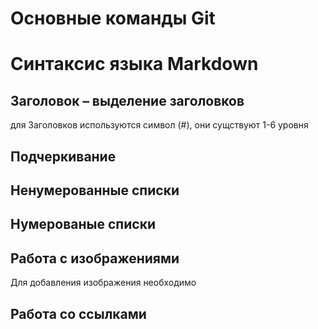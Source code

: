 # Основные команды Git

# Синтаксис языка Markdown

## Заголовок – выделение заголовков

для Заголовков используются символ (#), они сущствуют 1-6 уровня

## Подчеркивание

## Ненумерованные списки

## Нумерованые списки

## Работа с изображениями

Для добавления изображения необходимо 

## Работа со ссылками
